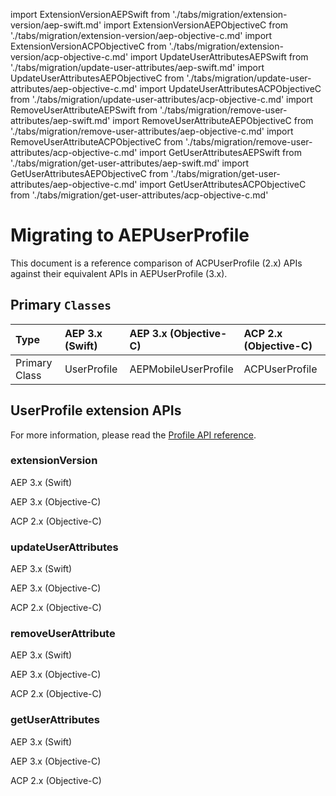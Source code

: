 import ExtensionVersionAEPSwift from './tabs/migration/extension-version/aep-swift.md'
import ExtensionVersionAEPObjectiveC from './tabs/migration/extension-version/aep-objective-c.md'
import ExtensionVersionACPObjectiveC from './tabs/migration/extension-version/acp-objective-c.md'
import UpdateUserAttributesAEPSwift from './tabs/migration/update-user-attributes/aep-swift.md'
import UpdateUserAttributesAEPObjectiveC from './tabs/migration/update-user-attributes/aep-objective-c.md'
import UpdateUserAttributesACPObjectiveC from './tabs/migration/update-user-attributes/acp-objective-c.md'
import RemoveUserAttributeAEPSwift from './tabs/migration/remove-user-attributes/aep-swift.md'
import RemoveUserAttributeAEPObjectiveC from './tabs/migration/remove-user-attributes/aep-objective-c.md'
import RemoveUserAttributeACPObjectiveC from './tabs/migration/remove-user-attributes/acp-objective-c.md'
import GetUserAttributesAEPSwift from './tabs/migration/get-user-attributes/aep-swift.md'
import GetUserAttributesAEPObjectiveC from './tabs/migration/get-user-attributes/aep-objective-c.md'
import GetUserAttributesACPObjectiveC from './tabs/migration/get-user-attributes/acp-objective-c.md'

# Migrating to AEPUserProfile

This document is a reference comparison of ACPUserProfile (2.x) APIs against their equivalent APIs in AEPUserProfile (3.x).

## Primary `Classes`

| Type | AEP 3.x (Swift) | AEP 3.x (Objective-C) | ACP 2.x (Objective-C) |
| :--- | :--- | :--- | :--- |
| Primary Class | UserProfile | AEPMobileUserProfile | ACPUserProfile |

## UserProfile extension APIs

For more information, please read the [Profile API reference](./api-reference.md).

### extensionVersion

<TabsBlock orientation="horizontal" slots="heading, content" repeat="3"/>

AEP 3.x (Swift)

<ExtensionVersionAEPSwift/>

AEP 3.x (Objective-C)

<ExtensionVersionAEPObjectiveC/>

ACP 2.x (Objective-C)

<ExtensionVersionACPObjectiveC/>

### updateUserAttributes

<TabsBlock orientation="horizontal" slots="heading, content" repeat="3"/>

AEP 3.x (Swift)

<UpdateUserAttributesAEPSwift/>

AEP 3.x (Objective-C)

<UpdateUserAttributesAEPObjectiveC/>

ACP 2.x (Objective-C)

<UpdateUserAttributesACPObjectiveC/>

### removeUserAttribute

<TabsBlock orientation="horizontal" slots="heading, content" repeat="3"/>

AEP 3.x (Swift)

<RemoveUserAttributeAEPSwift/>

AEP 3.x (Objective-C)

<RemoveUserAttributeAEPObjectiveC/>

ACP 2.x (Objective-C)

<RemoveUserAttributeACPObjectiveC/>

### getUserAttributes

<TabsBlock orientation="horizontal" slots="heading, content" repeat="3"/>

AEP 3.x (Swift)

<GetUserAttributesAEPSwift/>

AEP 3.x (Objective-C)

<GetUserAttributesAEPObjectiveC/>

ACP 2.x (Objective-C)

<GetUserAttributesACPObjectiveC/>